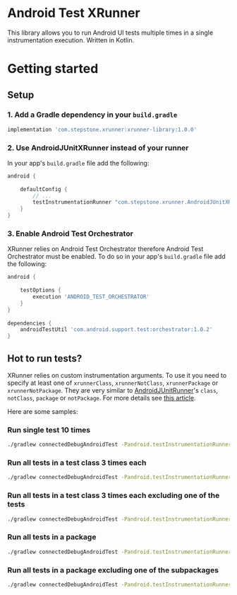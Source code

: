 # Android Test XRunner

This library allows you to run Android UI tests multiple times in a single instrumentation execution. Written in Kotlin.

# Getting started

## Setup
### 1. Add a Gradle dependency in your `build.gradle`

```groovy
implementation 'com.stepstone.xrunner:xrunner-library:1.0.0'
```

### 2. Use AndroidJUnitXRunner instead of your runner

In your app's `build.gradle` file add the following:

```groovy
android {
    
    defaultConfig {
        // ...
        testInstrumentationRunner "com.stepstone.xrunner.AndroidJUnitXRunner"
    }
}
```

### 3. Enable Android Test Orchestrator

XRunner relies on Android Test Orchestrator therefore Android Test Orchestrator must be enabled. To do so in your app's `build.gradle` file add the following:
```groovy
android {
    
    testOptions {
        execution 'ANDROID_TEST_ORCHESTRATOR'
    }
}
    
dependencies {
    androidTestUtil 'com.android.support.test:orchestrator:1.0.2'
}
```

## Hot to run tests?
XRunner relies on custom instrumentation arguments. To use it you need to specify at least one of `xrunnerClass`, `xrunnerNotClass`, `xrunnerPackage` or `xrunnerNotPackage`.
They are very similar to [AndroidJUnitRunner](https://developer.android.com/reference/android/support/test/runner/AndroidJUnitRunner)'s `class`, `notClass`, `package` or `notPackage`. For more details see [this article](https://medium.com/stepstone-tech/exploring-androidjunitrunner-filtering-options-df26d30b4f60).

Here are some samples:

### Run single test 10 times
```bash
./gradlew connectedDebugAndroidTest -Pandroid.testInstrumentationRunnerArguments.xrunnerClass=com.stepstone.xrunner.sample.MainActivityTest#clicking_fab_should_show_dummy_text
```

### Run all tests in a test class 3 times each
```bash
./gradlew connectedDebugAndroidTest -Pandroid.testInstrumentationRunnerArguments.xrunnerClass=com.stepstone.xrunner.sample.MainActivityTest -Pandroid.testInstrumentationRunnerArguments.xrunnerCount=3
```

### Run all tests in a test class 3 times each excluding one of the tests
```bash
./gradlew connectedDebugAndroidTest -Pandroid.testInstrumentationRunnerArguments.xrunnerClass=com.stepstone.xrunner.sample.MainActivityTest -Pandroid.testInstrumentationRunnerArguments.xrunnerNotClass=com.stepstone.xrunner.sample.MainActivityTest#clicking_fab_should_show_dummy_text -Pandroid.testInstrumentationRunnerArguments.xrunnerCount=3
```

### Run all tests in a package
```bash
./gradlew connectedDebugAndroidTest -Pandroid.testInstrumentationRunnerArguments.xrunnerPackage=com.stepstone.xrunner.sample.dummy
```

### Run all tests in a package excluding one of the subpackages
```bash
./gradlew connectedDebugAndroidTest -Pandroid.testInstrumentationRunnerArguments.xrunnerPackage=com.stepstone.xrunner.sample -Pandroid.testInstrumentationRunnerArguments.xrunnerNotPackage=com.stepstone.xrunner.sample.dummy
```
